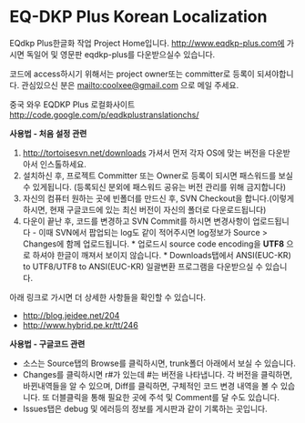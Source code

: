 # EQ-DKP Plus Korean Localization #

EQdkp Plus한글화 작업 Project Home입니다.
http://www.eqdkp-plus.com에 가시면 독일어 및 영문판 eqdkp-plus를 다운받으실수 있습니다.

코드에 access하시기 위해서는 project owner또는 committer로 등록이 되셔야합니다.
관심있으신 분은 [mailto:coolxee@gmail.com](mailto:coolxee@gmail.com) 으로 메일 주세요.

중국 와우 EQDKP Plus 로컬화사이트
http://code.google.com/p/eqdkplustranslationchs/


**사용법 - 처음 설정 관련**

  1. http://tortoisesvn.net/downloads 가셔서 먼저 각자 OS에 맞는 버전을 다운받아서 인스톨하세요.
  1. 설치하신 후, 프로젝트 Committer 또는 Owner로 등록이 되시면 패스워드를 보실 수 있게됩니다. (등록되신 분외에 패스워드 공유는 버전 관리를 위해 금지합니다)
  1. 자신의 컴퓨터 원하는 곳에 빈폴더를 만드신 후, SVN Checkout을 합니다.(이렇게 하시면, 현재 구글코드에 있는 최신 버전이 자신의 폴더로 다운로드됩니다)
  1. 다운이 끝난 후, 코드를 변경하고 SVN Commit를 하시면 변경사항이 업로드됩니다 - 이때 SVN에서 팝업되는 log도 같이 적어주시면 log정보가 Source > Changes에 함께 업로드됩니다.
    * 업로드시 source code encoding을 **UTF8** 으로 하셔야 한글이 깨져서 보이지 않습니다.
    * Downloads탭에서 ANSI(EUC-KR) to UTF8/UTF8 to ANSI(EUC-KR) 일괄변환 프로그램을 다운받으실 수 있습니다.

아래 링크로 가시면 더 상세한 사항들을 확인할 수 있습니다.
  * http://blog.jeidee.net/204
  * http://www.hybrid.pe.kr/tt/246


**사용법 - 구글코드 관련**

  * 소스는 Source탭의 Browse를 클릭하시면, trunk폴더 아래에서 보실 수 있습니다.
  * Changes를 클릭하시면 r#가 있는데 #는 버전을 나타냅니다. 각 버전을 클릭하면, 바뀐내역들을 알 수 있으며, Diff를 클릭하면, 구체적인 코드 변경 내역을 볼 수 있습니다. 또 더블클릭을 통해 필요한 곳에 주석 및 Comment를 달 수도 있습니다.
  * Issues탭은 debug 및 에러등의 정보를 게시판과 같이 기록하는 곳입니다.
